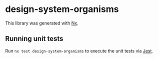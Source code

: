 # design-system-organisms

This library was generated with [Nx](https://nx.dev).

## Running unit tests

Run `nx test design-system-organisms` to execute the unit tests via [Jest](https://jestjs.io).
